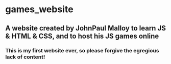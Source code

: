 # games_website
## A website created by JohnPaul Malloy to learn JS & HTML & CSS, and to host his JS games online
### This is my first website ever, so please forgive the egregious lack of content!